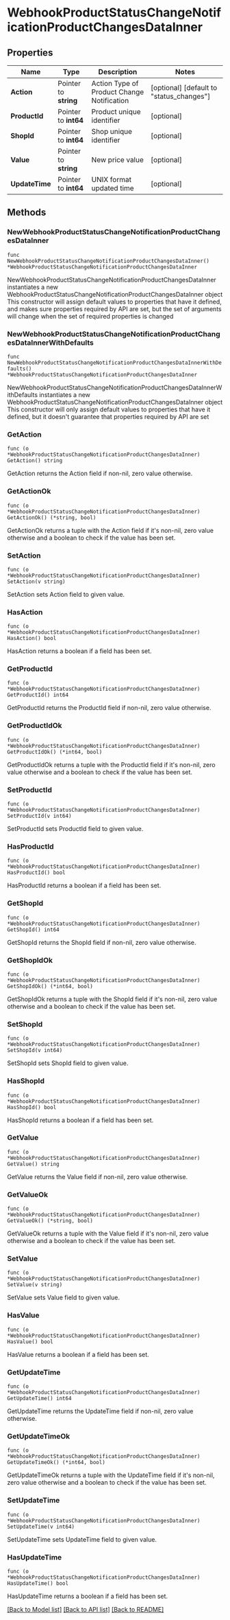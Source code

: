 # WebhookProductStatusChangeNotificationProductChangesDataInner

## Properties

Name | Type | Description | Notes
------------ | ------------- | ------------- | -------------
**Action** | Pointer to **string** | Action Type of Product Change Notification | [optional] [default to "status_changes"]
**ProductId** | Pointer to **int64** | Product unique identifier | [optional] 
**ShopId** | Pointer to **int64** | Shop unique identifier | [optional] 
**Value** | Pointer to **string** | New price value | [optional] 
**UpdateTime** | Pointer to **int64** | UNIX format updated time | [optional] 

## Methods

### NewWebhookProductStatusChangeNotificationProductChangesDataInner

`func NewWebhookProductStatusChangeNotificationProductChangesDataInner() *WebhookProductStatusChangeNotificationProductChangesDataInner`

NewWebhookProductStatusChangeNotificationProductChangesDataInner instantiates a new WebhookProductStatusChangeNotificationProductChangesDataInner object
This constructor will assign default values to properties that have it defined,
and makes sure properties required by API are set, but the set of arguments
will change when the set of required properties is changed

### NewWebhookProductStatusChangeNotificationProductChangesDataInnerWithDefaults

`func NewWebhookProductStatusChangeNotificationProductChangesDataInnerWithDefaults() *WebhookProductStatusChangeNotificationProductChangesDataInner`

NewWebhookProductStatusChangeNotificationProductChangesDataInnerWithDefaults instantiates a new WebhookProductStatusChangeNotificationProductChangesDataInner object
This constructor will only assign default values to properties that have it defined,
but it doesn't guarantee that properties required by API are set

### GetAction

`func (o *WebhookProductStatusChangeNotificationProductChangesDataInner) GetAction() string`

GetAction returns the Action field if non-nil, zero value otherwise.

### GetActionOk

`func (o *WebhookProductStatusChangeNotificationProductChangesDataInner) GetActionOk() (*string, bool)`

GetActionOk returns a tuple with the Action field if it's non-nil, zero value otherwise
and a boolean to check if the value has been set.

### SetAction

`func (o *WebhookProductStatusChangeNotificationProductChangesDataInner) SetAction(v string)`

SetAction sets Action field to given value.

### HasAction

`func (o *WebhookProductStatusChangeNotificationProductChangesDataInner) HasAction() bool`

HasAction returns a boolean if a field has been set.

### GetProductId

`func (o *WebhookProductStatusChangeNotificationProductChangesDataInner) GetProductId() int64`

GetProductId returns the ProductId field if non-nil, zero value otherwise.

### GetProductIdOk

`func (o *WebhookProductStatusChangeNotificationProductChangesDataInner) GetProductIdOk() (*int64, bool)`

GetProductIdOk returns a tuple with the ProductId field if it's non-nil, zero value otherwise
and a boolean to check if the value has been set.

### SetProductId

`func (o *WebhookProductStatusChangeNotificationProductChangesDataInner) SetProductId(v int64)`

SetProductId sets ProductId field to given value.

### HasProductId

`func (o *WebhookProductStatusChangeNotificationProductChangesDataInner) HasProductId() bool`

HasProductId returns a boolean if a field has been set.

### GetShopId

`func (o *WebhookProductStatusChangeNotificationProductChangesDataInner) GetShopId() int64`

GetShopId returns the ShopId field if non-nil, zero value otherwise.

### GetShopIdOk

`func (o *WebhookProductStatusChangeNotificationProductChangesDataInner) GetShopIdOk() (*int64, bool)`

GetShopIdOk returns a tuple with the ShopId field if it's non-nil, zero value otherwise
and a boolean to check if the value has been set.

### SetShopId

`func (o *WebhookProductStatusChangeNotificationProductChangesDataInner) SetShopId(v int64)`

SetShopId sets ShopId field to given value.

### HasShopId

`func (o *WebhookProductStatusChangeNotificationProductChangesDataInner) HasShopId() bool`

HasShopId returns a boolean if a field has been set.

### GetValue

`func (o *WebhookProductStatusChangeNotificationProductChangesDataInner) GetValue() string`

GetValue returns the Value field if non-nil, zero value otherwise.

### GetValueOk

`func (o *WebhookProductStatusChangeNotificationProductChangesDataInner) GetValueOk() (*string, bool)`

GetValueOk returns a tuple with the Value field if it's non-nil, zero value otherwise
and a boolean to check if the value has been set.

### SetValue

`func (o *WebhookProductStatusChangeNotificationProductChangesDataInner) SetValue(v string)`

SetValue sets Value field to given value.

### HasValue

`func (o *WebhookProductStatusChangeNotificationProductChangesDataInner) HasValue() bool`

HasValue returns a boolean if a field has been set.

### GetUpdateTime

`func (o *WebhookProductStatusChangeNotificationProductChangesDataInner) GetUpdateTime() int64`

GetUpdateTime returns the UpdateTime field if non-nil, zero value otherwise.

### GetUpdateTimeOk

`func (o *WebhookProductStatusChangeNotificationProductChangesDataInner) GetUpdateTimeOk() (*int64, bool)`

GetUpdateTimeOk returns a tuple with the UpdateTime field if it's non-nil, zero value otherwise
and a boolean to check if the value has been set.

### SetUpdateTime

`func (o *WebhookProductStatusChangeNotificationProductChangesDataInner) SetUpdateTime(v int64)`

SetUpdateTime sets UpdateTime field to given value.

### HasUpdateTime

`func (o *WebhookProductStatusChangeNotificationProductChangesDataInner) HasUpdateTime() bool`

HasUpdateTime returns a boolean if a field has been set.


[[Back to Model list]](../README.md#documentation-for-models) [[Back to API list]](../README.md#documentation-for-api-endpoints) [[Back to README]](../README.md)


